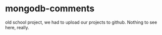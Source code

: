 # mongodb-comments

old school project, we had to upload our projects to github. Nothing to see here, really.
